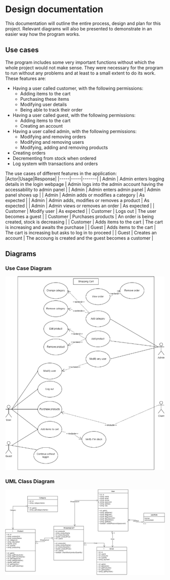 # Design documentation

This documentation will outline the entire process, design and plan for this project. Relevant diagrams will also be presented to demonstrate in an easier way how the program works.

## Use cases
The program includes some very important functions without which the whole project would not make sense. They were necessary for the program to run without any problems and at least to a small extent to do its work.
These features are:
* Having a user called customer, with the following permissions:
  * Adding items to the cart
  * Purchasing these items
  * Modifying user details
  * Being able to track their order
* Having a user called guest, with the following permissions:
  * Adding items to the cart
  * Creating an account
* Having a user called admin, with the following permissions:
  * Modifying and removing orders
  * Modifying and removing users
  * Modifying, adding and removing products
* Creating orders
* Decrementing from stock when ordered
* Log system with transactions and orders


The use cases of different features in the application:
|Actor|Usage|Response|
|-----|-----|-------|
| Admin | Admin enters logging details in the login webpage | Admin logs into the admin account having the accessability to admin panel |
| Admin | Admin enters admin panel | Admin panel shows up |
| Admin | Admin adds or modifies a category | As expected |
| Admin | Admin adds, modifies or removes a product | As expected |
| Admin | Admin views or removes an order | As expected |
| Customer | Modify user | As expected |
| Customer | Logs out | The user becomes a guest |
| Customer | Purchases products | An order is being created, stock is decreasing |
| Customer | Adds items to the cart | The cart is increasing and awaits the purchase |
| Guest | Adds items to the cart | The cart is increasing but asks to log in to proceed |
| Guest | Creates an account | The accoung is created and the guest becomes a customer |

## Diagrams

### Use Case Diagram
![](/documentation/images/usecase.drawio.png)

### UML Class Diagram
![](/documentation/images/class.drawio.png)

